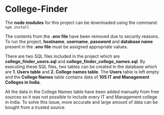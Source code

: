 # College-Finder

The **node modules** for this project can be downloaded using the command:
`npm install`

The contents from the **.env file** have been removed due to security reasons.
To run the project, **hostname**, **username**, **password** and **database name** present in the **.env file** must be assigned appropriate values.

There are two SQL files included in the project which are **college_finder_users.sql** and **college_finder_college_names.sql**.
By executing these SQL files, two tables can be created in the database which are **1. Users table** and **2. College names table**.
The **Users** table is left empty and the **College Names** table contains data of **105 IT and Management Colleges in India**.

All the data in the College Names table have been added manually from free sources so it was not possible to include every IT and Management college in India.
To solve this issue, more accurate and large amount of data can be bought from a trusted source.
